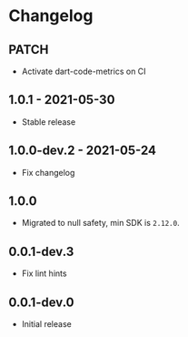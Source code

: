 # Changelog

## PATCH

* Activate dart-code-metrics on CI

## 1.0.1 - 2021-05-30

* Stable release

## 1.0.0-dev.2 - 2021-05-24

* Fix changelog

## 1.0.0

* Migrated to null safety, min SDK is `2.12.0`.

## 0.0.1-dev.3

* Fix lint hints

## 0.0.1-dev.0

* Initial release
